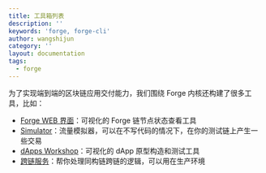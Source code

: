 ```yaml
---
title: 工具箱列表
description: ''
keywords: 'forge, forge-cli'
author: wangshijun
category: ''
layout: documentation
tags:
  - forge
---
```


为了实现端到端的区块链应用交付能力，我们围绕 Forge 内核还构建了很多工具，比如：

- [Forge WEB 界面](./forge-web)：可视化的 Forge 链节点状态查看工具
- [Simulator](./simulator)：流量模拟器，可以在不写代码的情况下，在你的测试链上产生一些交易
- [dApps Workshop](./dapp-workshop)：可视化的 dApp 原型构造和测试工具
- [跨链服务](./forge-swap-service)：帮你处理同构链跨链的逻辑，可以用在生产环境
